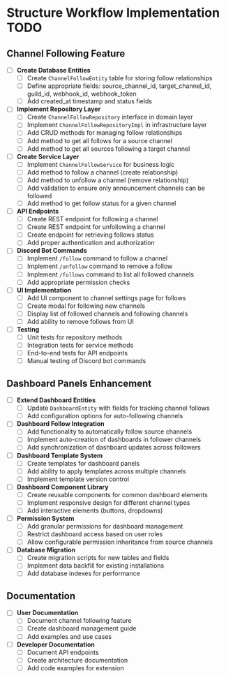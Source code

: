 # Structure Workflow Implementation TODO

## Channel Following Feature

- [ ] **Create Database Entities**
  - [ ] Create `ChannelFollowEntity` table for storing follow relationships
  - [ ] Define appropriate fields: source_channel_id, target_channel_id, guild_id, webhook_id, webhook_token
  - [ ] Add created_at timestamp and status fields

- [ ] **Implement Repository Layer**
  - [ ] Create `ChannelFollowRepository` interface in domain layer
  - [ ] Implement `ChannelFollowRepositoryImpl` in infrastructure layer
  - [ ] Add CRUD methods for managing follow relationships
  - [ ] Add method to get all follows for a source channel
  - [ ] Add method to get all sources following a target channel

- [ ] **Create Service Layer**
  - [ ] Implement `ChannelFollowService` for business logic
  - [ ] Add method to follow a channel (create relationship)
  - [ ] Add method to unfollow a channel (remove relationship)
  - [ ] Add validation to ensure only announcement channels can be followed
  - [ ] Add method to get follow status for a given channel

- [ ] **API Endpoints**
  - [ ] Create REST endpoint for following a channel
  - [ ] Create REST endpoint for unfollowing a channel
  - [ ] Create endpoint for retrieving follows status
  - [ ] Add proper authentication and authorization

- [ ] **Discord Bot Commands**
  - [ ] Implement `/follow` command to follow a channel
  - [ ] Implement `/unfollow` command to remove a follow
  - [ ] Implement `/follows` command to list all followed channels
  - [ ] Add appropriate permission checks

- [ ] **UI Implementation**
  - [ ] Add UI component to channel settings page for follows
  - [ ] Create modal for following new channels
  - [ ] Display list of followed channels and following channels
  - [ ] Add ability to remove follows from UI
  
- [ ] **Testing**
  - [ ] Unit tests for repository methods
  - [ ] Integration tests for service methods
  - [ ] End-to-end tests for API endpoints
  - [ ] Manual testing of Discord bot commands

## Dashboard Panels Enhancement

- [ ] **Extend Dashboard Entities**
  - [ ] Update `DashboardEntity` with fields for tracking channel follows
  - [ ] Add configuration options for auto-following channels

- [ ] **Dashboard Follow Integration**
  - [ ] Add functionality to automatically follow source channels
  - [ ] Implement auto-creation of dashboards in follower channels
  - [ ] Add synchronization of dashboard updates across followers

- [ ] **Dashboard Template System**
  - [ ] Create templates for dashboard panels
  - [ ] Add ability to apply templates across multiple channels
  - [ ] Implement template version control

- [ ] **Dashboard Component Library**
  - [ ] Create reusable components for common dashboard elements
  - [ ] Implement responsive design for different channel types
  - [ ] Add interactive elements (buttons, dropdowns)

- [ ] **Permission System**
  - [ ] Add granular permissions for dashboard management
  - [ ] Restrict dashboard access based on user roles
  - [ ] Allow configurable permission inheritance from source channels

- [ ] **Database Migration**
  - [ ] Create migration scripts for new tables and fields
  - [ ] Implement data backfill for existing installations
  - [ ] Add database indexes for performance

## Documentation

- [ ] **User Documentation**
  - [ ] Document channel following feature
  - [ ] Create dashboard management guide
  - [ ] Add examples and use cases

- [ ] **Developer Documentation**
  - [ ] Document API endpoints
  - [ ] Create architecture documentation
  - [ ] Add code examples for extension

